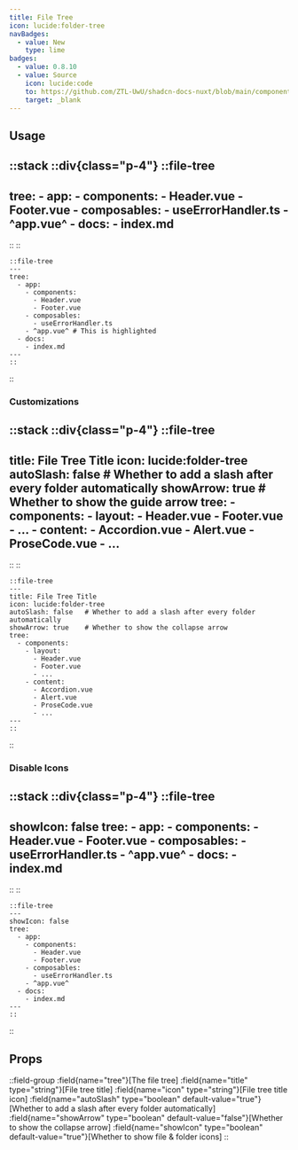 ```yaml
---
title: File Tree
icon: lucide:folder-tree
navBadges:
  - value: New
    type: lime
badges:
  - value: 0.8.10
  - value: Source
    icon: lucide:code
    to: https://github.com/ZTL-UwU/shadcn-docs-nuxt/blob/main/components/content/FileTree.vue
    target: _blank
---
```


## Usage

::stack
::div{class="p-4"}
  ::file-tree
  ---
  tree:
    - app:
      - components:
        - Header.vue
        - Footer.vue
      - composables:
        - useErrorHandler.ts
      - ^app.vue^
    - docs:
      - index.md
  ---
  ::
::
```mdc
::file-tree
---
tree:
  - app:
    - components:
      - Header.vue
      - Footer.vue
    - composables:
      - useErrorHandler.ts
    - ^app.vue^ # This is highlighted
  - docs:
    - index.md
---
::
```
::

### Customizations

::stack
::div{class="p-4"}
  ::file-tree
  ---
  title: File Tree Title
  icon: lucide:folder-tree
  autoSlash: false   # Whether to add a slash after every folder automatically
  showArrow: true    # Whether to show the guide arrow
  tree:
    - components:
      - layout:
        - Header.vue
        - Footer.vue
        - ...
      - content:
        - Accordion.vue
        - Alert.vue
        - ProseCode.vue
        - ...
  ---
  ::
::
```mdc
::file-tree
---
title: File Tree Title
icon: lucide:folder-tree
autoSlash: false   # Whether to add a slash after every folder automatically
showArrow: true    # Whether to show the collapse arrow
tree:
  - components:
    - layout:
      - Header.vue
      - Footer.vue
      - ...
    - content:
      - Accordion.vue
      - Alert.vue
      - ProseCode.vue
      - ...
---
::
```
::

### Disable Icons

::stack
::div{class="p-4"}
  ::file-tree
  ---
  showIcon: false
  tree:
    - app:
      - components:
        - Header.vue
        - Footer.vue
      - composables:
        - useErrorHandler.ts
      - ^app.vue^
    - docs:
      - index.md
  ---
  ::
::
```mdc
::file-tree
---
showIcon: false
tree:
  - app:
    - components:
      - Header.vue
      - Footer.vue
    - composables:
      - useErrorHandler.ts
    - ^app.vue^
  - docs:
    - index.md
---
::
```
::

## Props

::field-group
  :field{name="tree"}[The file tree]
  :field{name="title" type="string"}[File tree title]
  :field{name="icon" type="string"}[File tree title icon]
  :field{name="autoSlash" type="boolean" default-value="true"}[Whether to add a slash after every folder automatically]
  :field{name="showArrow" type="boolean" default-value="false"}[Whether to show the collapse arrow]
  :field{name="showIcon" type="boolean" default-value="true"}[Whether to show file & folder icons]
::

